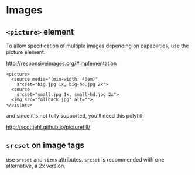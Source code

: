 # Images


## `<picture>` element

To allow specification of multiple images depending on capabilities, use the picture element:

http://responsiveimages.org/#implementation


    <picture>
      <source media="(min-width: 40em)"
        srcset="big.jpg 1x, big-hd.jpg 2x">
      <source 
        srcset="small.jpg 1x, small-hd.jpg 2x">
      <img src="fallback.jpg" alt="">
    </picture>

and since it's not fully supported, you'll need this polyfill:

http://scottjehl.github.io/picturefill/

## `srcset` on image tags

use `srcset` and `sizes` attributes. `srcset` is recommended with one alternative, a 2x version.
